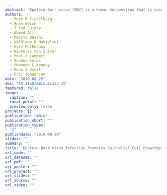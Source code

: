 ```yaml
---
abstract: "Epstein-Barr virus (EBV) is a human herpesvirus that is associated with lymphomas as well as nasopharyngeal and gastric carcinomas. Although carcinomas account for almost 90% of EBV-associated cancers, progress in examining EBV’s role in their pathogenesis has been limited by difficulty in establishing latent infection in nontransformed epithelial cells. Recently, EBV infection of human telomerase reverse transcriptase (hTERT)-immortalized normal oral keratinocytes (NOKs) has emerged as a model that recapitulates aspects of EBV infection in vivo, such as differentiation-associated viral replication. Using uninfected NOKs and NOKs infected with the Akata strain of EBV (NOKs-Akata), we examined changes in gene expression due to EBV infection and differentiation. Latent EBV infection produced very few significant gene expression changes in undifferentiated NOKs but significantly reduced the extent of differentiation-induced gene expression changes. Gene set enrichment analysis revealed that differentiation-induced downregulation of the cell cycle and metabolism pathways was markedly attenuated in NOKs-Akata relative to that in uninfected NOKs. We also observed that pathways induced by differentiation were less upregulated in NOKs-Akata. We observed decreased differentiation markers and increased suprabasal MCM7 expression in NOKs-Akata versus NOKs when both were grown in raft cultures, consistent with our transcriptome sequencing (RNA-seq) results. These effects were also observed in NOKs infected with a replication-defective EBV mutant (AkataΔRZ), implicating mechanisms other than lytic-gene-induced host shutoff. Our results help to define the mechanisms by which EBV infection alters keratinocyte differentiation and provide a basis for understanding the role of EBV in epithelial cancers."
authors:
  - Mark R Eichelberg
  - Rene Welch
  - J Tod Guidry
  - Ahmed Ali
  - Makoto Ohashi
  - Kathleen R Makielski
  - Kyle McChesney
  - Nicholas Van Sciver
  - Paul F Lambert
  - Sunduz Keles
  - Shannon C Kenney
  - Rona S Scott
  - Eric Johannsen
date: "2019-08-25"
doi: "10.1128/mBio.01332-19"
featured: false
image:
  caption: ""
  focal_point: ""
  preview_only: false
projects: []
publication: 'mBio'
publication_short: ""
publication_types:
- "2"
publishDate: "2019-08-20"
slides: ""
summary: ""
title: "Epstein-Barr Virus Infection Promotes Epithelial Cell Growthby Attenuating Differentiation-Dependent Exit from the Cell Cycle"
url_code: ""
url_dataset: ""
url_pdf: ""
url_poster: ""
url_project: ""
url_slides: ""
url_source: ""
url_video: ""
---
```

